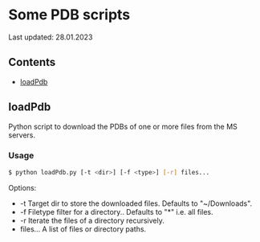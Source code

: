 # Some PDB scripts
Last updated: 28.01.2023  

## Contents
- [loadPdb](#loadPdb)



## loadPdb
Python script to download the PDBs of one or more files from the MS servers.

### Usage
```bash
$ python loadPdb.py [-t <dir>] [-f <type>] [-r] files...
```

Options:
* -t Target dir to store the downloaded files. Defaults to "~/Downloads".
* -f Filetype filter for a directory.. Defaults to "*" i.e. all files.
* -r Iterate the files of a directory recursively.
* files... A list of files or directory paths.
